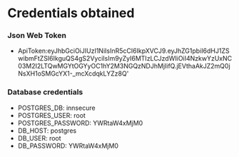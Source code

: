 # Credentials obtained

### Json Web Token

- ApiToken:eyJhbGciOiJIUzI1NiIsInR5cCI6IkpXVCJ9.eyJhZG1pbiI6dHJ1ZSwibmFtZSI6IkguQS4gS2VyciIsIm9yZyI6MTIzLCJzdWIiOiI4NzkwYzUxNC03M2I2LTQwMGYtOGYyOC1hY2M3NGQzNDJhMjIifQ.jEVthaAkJZ2mQ0jNsXH1oSMGcYX1-_mcXcdqkLYZz8Q'

### Database credentials

- POSTGRES_DB: innsecure
- POSTGRES_USER: root
- POSTGRES_PASSWORD: YWRtaW4xMjM0
- DB_HOST: postgres
- DB_USER: root
- DB_PASSWORD: YWRtaW4xMjM0
